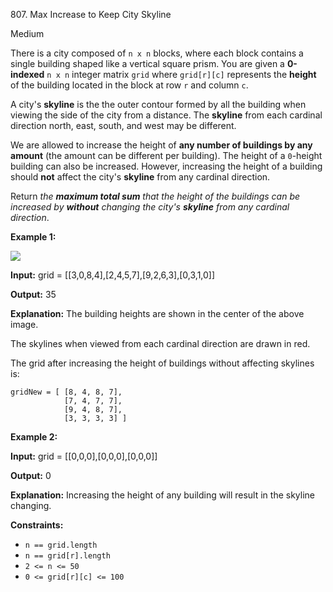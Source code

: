 807\. Max Increase to Keep City Skyline

Medium

There is a city composed of `n x n` blocks, where each block contains a single building shaped like a vertical square prism. You are given a **0-indexed** `n x n` integer matrix `grid` where `grid[r][c]` represents the **height** of the building located in the block at row `r` and column `c`.

A city's **skyline** is the the outer contour formed by all the building when viewing the side of the city from a distance. The **skyline** from each cardinal direction north, east, south, and west may be different.

We are allowed to increase the height of **any number of buildings by any amount** (the amount can be different per building). The height of a `0`\-height building can also be increased. However, increasing the height of a building should **not** affect the city's **skyline** from any cardinal direction.

Return _the **maximum total sum** that the height of the buildings can be increased by **without** changing the city's **skyline** from any cardinal direction_.

**Example 1:**

![](https://assets.leetcode.com/uploads/2021/06/21/807-ex1.png)

**Input:** grid = [[3,0,8,4],[2,4,5,7],[9,2,6,3],[0,3,1,0]]

**Output:** 35

**Explanation:** The building heights are shown in the center of the above image.

The skylines when viewed from each cardinal direction are drawn in red.

The grid after increasing the height of buildings without affecting skylines is:

    gridNew = [ [8, 4, 8, 7], 
                [7, 4, 7, 7], 
                [9, 4, 8, 7],  
                [3, 3, 3, 3] ]

**Example 2:**

**Input:** grid = [[0,0,0],[0,0,0],[0,0,0]]

**Output:** 0

**Explanation:** Increasing the height of any building will result in the skyline changing.

**Constraints:**

*   `n == grid.length`
*   `n == grid[r].length`
*   `2 <= n <= 50`
*   `0 <= grid[r][c] <= 100`